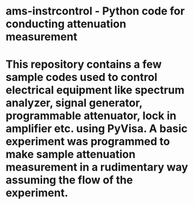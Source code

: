 # ams-instrcontrol - Python code for conducting attenuation measurement
# This repository contains a few sample codes used to control electrical equipment like spectrum analyzer, signal generator, programmable attenuator, lock in amplifier etc. using PyVisa. A basic experiment was programmed to make sample attenuation measurement in a rudimentary way assuming the flow of the experiment. 
